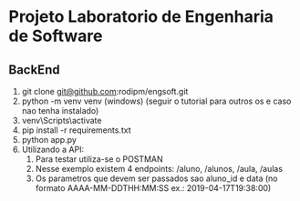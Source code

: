# Projeto Laboratorio de Engenharia de Software

## BackEnd
1. git clone git@github.com:rodipm/engsoft.git
2. python -m venv venv (windows) (seguir o tutorial para outros os e caso nao tenha instalado)
3. venv\Scripts\activate
3. pip install -r requirements.txt
4. python app.py
5. Utilizando a API:
	1. Para testar utiliza-se o POSTMAN
	2. Nesse exemplo existem 4 endpoints: /aluno, /alunos, /aula, /aulas
	3. Os parametros que devem ser passados sao aluno_id e data (no formato AAAA-MM-DDTHH:MM:SS ex.: 2019-04-17T19:38:00)